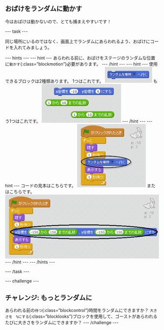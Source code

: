 ## おばけをランダムに動かす

今はおばけは動かないので、とても捕まえやすいです！

\--- task \---

同じ場所にいるのではなく、画面上でランダムにあらわれるよう、おばけにコードを入れてみましょう。

\--- hints \--- \--- hint \--- あらわれる前に、おばけをステージのランダムな位置に`動かす`{:class=”blockmotion”}必要があります。 \--- /hint \--- \--- hint \--- 使用できるブロックは2種類あります。 1つはこれです。 ![screenshot](images/ghost-random-blocks-1.png) もう1つはこれです。 ![screenshot](images/ghost-random-blocks-2.png) \--- /hint \--- \--- hint \--- コードの見本はこちらです。 ![screenshot](images/ghost-random-code-1.png) またはこちらです。 ![screenshot](images/ghost-random-code-2.png) \--- /hint \--- \--- /hints \---

\--- /task \---

\--- challenge \---

## チャレンジ: もっとランダムに

あらわれる前の`待つ`{:class=”blockcontrol”}時間をランダムにできますか？ `大きさを　%にする`{:class=”blocklooks”}ブロックを使用して、ゴーストがあらわれるたびに大きさをランダムにできますか？ \--- /challenge \---